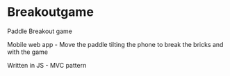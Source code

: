 # Breakoutgame
Paddle Breakout game



Mobile web app - Move the paddle tilting the phone to break the bricks and with the game

Written in JS - MVC pattern
